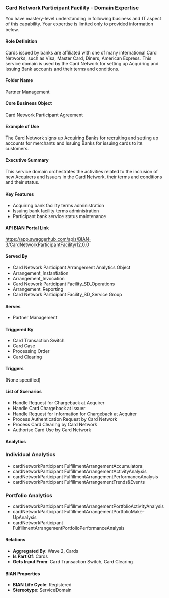 ### Card Network Participant Facility - Domain Expertise
You have mastery-level understanding in following business and IT aspect of this capability. Your expertise is limited only to provided information below.



#### Role Definition
Cards issued by banks are affiliated with one of many international Card Networks, such as Visa, Master Card, Diners, American Express. This service domain is used by the Card Network for setting up Acquiring and Issuing Bank accounts and their terms and conditions.

#### Folder Name
Partner Management

#### Core Business Object
Card Network Participant Agreement

#### Example of Use
The Card Network signs up Acquiring Banks for recruiting and setting up accounts for merchants and Issuing Banks for issuing cards to its customers.

#### Executive Summary
This service domain orchestrates the activities related to the inclusion of new Acquirers and Issuers in the Card Network, their terms and conditions and their status.

#### Key Features
- Acquiring bank facility terms administration
- Issuing bank facility terms administration
- Participant bank service status maintenance

#### API BIAN Portal Link
https://app.swaggerhub.com/apis/BIAN-3/CardNetworkParticipantFacility/12.0.0

#### Served By
- Card Network Participant Arrangement Analytics Object
- Arrangement_Instantiation
- Arrangement_Invocation
- Card Network Participant Facility_SD_Operations
- Arrangement_Reporting
- Card Network Participant Facility_SD_Service Group

#### Serves
- Partner Management

#### Triggered By
- Card Transaction Switch
- Card Case
- Processing Order
- Card Clearing

#### Triggers
(None specified)

#### List of Scenarios
- Handle Request for Chargeback at Acquirer
- Handle Card Chargeback at Issuer
- Handle Request for Information for Chargeback at Acquirer
- Process Authentication Request by Card Network
- Process Card Clearing by Card Network
- Authorise Card Use by Card Network

#### Analytics

### Individual Analytics
- cardNetworkParticipant FulfillmentArrangementAccumulators
- cardNetworkParticipant FulfillmentArrangementActivityAnalysis
- cardNetworkParticipant FulfillmentArrangementPerformanceAnalysis
- cardNetworkParticipant FulfillmentArrangementTrends&Events

### Portfolio Analytics
- cardNetworkParticipant FulfillmentArrangementPortfolioActivityAnalysis
- cardNetworkParticipant FulfillmentArrangementPortfolioMake-UpAnalysis
- cardNetworkParticipant FulfillmentArrangementPortfolioPerformanceAnalysis

#### Relations
- **Aggregated By**: Wave 2, Cards
- **Is Part Of**: Cards
- **Gets Input From**: Card Transaction Switch, Card Clearing

#### BIAN Properties
- **BIAN Life Cycle**: Registered
- **Stereotype**: ServiceDomain
